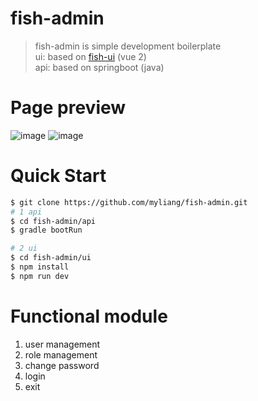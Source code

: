 # fish-admin
> fish-admin is simple development boilerplate <br/>
> ui: based on [fish-ui](https://github.com/myliang/fish-ui) (vue 2) <br/>
> api: based on springboot (java)

# Page preview
 ![image](https://raw.githubusercontent.com/myliang/fish-admin/master/images/login.png)
 ![image](https://raw.githubusercontent.com/myliang/fish-admin/master/images/main.png)
# Quick Start
``` bash
$ git clone https://github.com/myliang/fish-admin.git
# 1 api
$ cd fish-admin/api
$ gradle bootRun

# 2 ui
$ cd fish-admin/ui
$ npm install
$ npm run dev
```

# Functional module

1. user management
2. role management
3. change password
4. login
5. exit